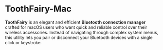 # ToothFairy-Mac
**ToothFairy** is an elegant and efficient **Bluetooth connection manager** crafted for macOS users who want quick and reliable control over their wireless accessories. Instead of navigating through complex system menus, this utility lets you pair or disconnect your Bluetooth devices with a single click or keystroke.  
